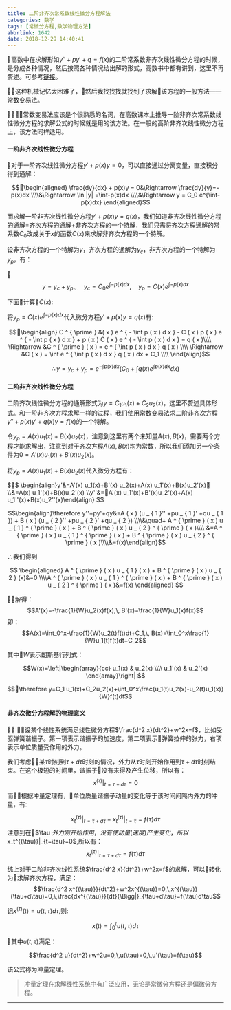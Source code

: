 ```yaml
---
title: 二阶非齐次常系数线性微分方程解法
categories: 数学
tags: [常微分方程,数学物理方法]
abbrlink: 1642
date: 2018-12-29 14:40:41
---
```





高数中在求解形如$y''+py'+q=f(x)$的二阶常系数非齐次线性微分方程的时候，是分成各种情况，然后按照各种情况给出解的形式，高数书中都有讲到，这里不再赘述。可参考[链接](https://wenku.baidu.com/view/1ff60dd233d4b14e8524687a.html)。

这种机械记忆太困难了，然后我找找找就找到了求解该方程的一般方法——[常数变易法](https://en.wikipedia.org/wiki/Variation_of_parameters)。

常数变易法应该是个很熟悉的名词，在高数课本上推导一阶非齐次常系数线性微分方程的求解公式的时候就是用的该方法。在一般的高阶非齐次线性微分方程上，该方法同样适用。

#### 一阶非齐次线性微分方程

对于一阶齐次线性微分方程$y' + p(x)y = 0$，可以直接通过分离变量，直接积分得到通解：

$$\begin{aligned}
\frac{dy}{dx} + p(x)y = 0&\Rightarrow \frac{dy}{y}=-p(x)dx
\\\\&\Rightarrow \ln |y| =\int-p(x)dx
\\\\&\Rightarrow y = C_0 e^{\int-p(x)dx}
\end{aligned}$$

而求解一阶非齐次线性微分方程$y' + p(x)y = q(x)$，我们知道非齐次线性微分方程的通解=齐次方程的通解+非齐次方程的一个特解，我们只需将齐次方程通解的常系数$C_0$改成关于$x$的函数$C(x)$来求解非齐次方程的一个特解。

设非齐次方程的一个特解为$y$，齐次方程的通解为$y_c$，非齐次方程的一个特解为$y_p$，有：

$$y=y_c+y_p,,\quad y_c = C_0 e^{\int-p(x)dx},\quad y_p=C(x)e^{\int-p(x)dx}$$

下面计算$C(x)$:

将$y_p=C(x)e^{\int-p(x)dx}$代入微分方程$y' + p(x)y = q(x)$有:

$$\begin{align}
C ^ { \prime } &( x ) e ^ { - \int p ( x ) d x } - C ( x ) p ( x ) e ^ { - \int p ( x ) d x } + p ( x ) C ( x ) e ^ { - \int p ( x ) d x } = q ( x )\\\\ \Rightarrow &C ^ { \prime } ( x ) = e ^ { \int p ( x ) d x } q ( x )
\\\\ \Rightarrow &C ( x ) = \int e ^ { \int p ( x ) d x } q ( x ) dx + C_1
\\\\
\end{align}$$


$$\therefore y=y_c+y_p= e ^ { - \int p ( x ) d x }\Big(C _ { 0 }  + \int q ( x ) e ^ { \int p ( x ) d x } d x\Big)$$

#### 二阶非齐次线性微分方程

二阶齐次线性微分方程的通解形式为$y=C_1 u_1(x)+C_2 u_2(x)$，这里不赘述具体形式。和一阶非齐次方程求解一样的过程，我们使用常数变易法求二阶非齐次方程$y''+p(x)y'+q(x)y=f(x)$的一个特解。

令$y_p=A(x) u_1(x)+B(x) u_2(x)$，注意到这里有两个未知量$A(x),B(x)$，需要两个方程才能求解出，注意到对于齐次方程$A(x),B(x)$均为常数，所以我们添加另一个条件为$0=A'(x) u_1(x)+B'(x) u_2(x)$。

将$y_p=A(x) u_1(x)+B(x) u_2(x)$代入微分方程有：

$$
\begin{align}y'&=A'(x) u_1(x)+B'(x) u_2(x)+A(x) u_1'(x)+B(x)u_2'(x)
\\\\&=A(x) u_1'(x)+B(x)u_2'(x)
\\\\y''&=A'(x) u_1'(x)+B'(x)u_2'(x)+A(x) u_1''(x)+B(x)u_2''(x)\end{align}
$$

$$\begin{align}\therefore y''+py'+qy&=A ( x ) (u _ { 1 }'' +pu _ { 1 }' +qu _ { 1 })  + B ( x ) (u _ { 2 }'' +pu _ { 2 }' +qu _ { 2 }) \\\\&\quad+ A ^ { \prime } ( x ) u _ { 1 } ^ { \prime } ( x ) + B ^ { \prime } ( x ) u _ { 2 } ^ { \prime } ( x )\\\\
&=A ^ { \prime } ( x ) u _ { 1 } ^ { \prime } ( x ) + B ^ { \prime } ( x ) u _ { 2 } ^ { \prime } ( x )\\\\&=f(x)\end{align}$$

$\therefore$我们得到

$$
\begin{aligned}
A ^ { \prime } ( x ) u _ { 1 }  ( x ) + B ^ { \prime } ( x ) u _ { 2 } (x)&=0
\\\\A ^ { \prime } ( x ) u _ { 1 } ^ { \prime } ( x ) + B ^ { \prime } ( x ) u _ { 2 } ^ { \prime } ( x )&=f(x)
\end{aligned}
$$

解得：
$$A'(x)=-\frac{1}{W}u_2(x)f(x),\, B'(x)=\frac{1}{W}u_1(x)f(x)$$
即：
$$A(x)=\int_0^x-\frac{1}{W}u_2(t)f(t)dt+C_1,\, B(x)=\int_0^x\frac{1}{W}u_1(t)f(t)dt+C_2$$

其中$W$表示朗斯基行列式：

$$W(x)=\left|\begin{array}{cc}
    u_1(x) &    u_2(x)    \\\\
    u_1'(x) &    u_2'(x)  
\end{array}\right| $$




$$\therefore y=C_1 u_1(x)+C_2u_2(x)+\int_0^x\frac{u_1(t)u_2(x)-u_2(t)u_1(x)}{W}f(t)dt$$


#### 非齐次微分方程解的物理意义

设某个线性系统满足线性微分方程$\frac{d^2 x}{dt^2}+w^2x=f$，比如受驱弹簧谐振子。第一项表示谐振子的加速度，第二项表示弹簧拉伸的张力，右项表示单位质量受作用的外力。

我们考虑某$\tau$时刻到$\tau+d \tau$时刻的情况，外力从$\tau$时刻开始作用到$\tau+d \tau$时刻结束。在这个极短的时间里，谐振子没有来得及产生位移，所以有：
$$x^{(\tau)}|_{t=\tau+d \tau}=0$$
而根据冲量定理有，单位质量谐振子动量的变化等于该时间间隔内外力的冲量，有:

$$
x_t^{(\tau)}|_{t=\tau+d \tau}-x_t^{(\tau)}|_{t=\tau}=f(\tau) d \tau
$$
注意到在$\tau $外力刚开始作用，没有使动量(速度)产生变化，所以$x_t^{(\tau)}|_{t=\tau}=0$,所以有：
$$
x_t^{(\tau)}|_{t=\tau+d \tau}=f(\tau) d \tau
$$

综上对于二阶非齐次线性系统$\frac{d^2 x}{dt^2}+w^2x=f$的求解，可以转化为求解齐次方程，满足：
$$\frac{d^2 x^{(\tau)}}{dt^2}+w^2x^{(\tau)}=0,\,x^{(\tau)}(\tau+d\tau)=0,\,\frac{dx^{(\tau)}}{dt}{\Bigg|}_{\tau+d\tau}=f(\tau)d\tau$$

记$x^{(\tau)}(t)=u(t,\tau)d\tau$,则:

$$x(t)=\int_0^t u(t,\tau)d\tau$$

其中$u(t,\tau)$满足：

$$\frac{d^2 u}{dt^2}+w^2u=0,\,u(\tau)=0,\,u'(\tau)=f(\tau)$$

该公式称为冲量定理。

> 冲量定理在求解线性系统中有广泛应用，无论是常微分方程还是偏微分方程。





---
